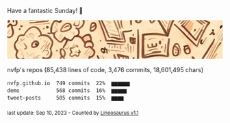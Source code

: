 Have a fantastic Sunday! 🌹

![banner](https://github.com/nvfp/nvfp/raw/main/banner.jpg)

nvfp's repos (85,438 lines of code, 3,476 commits, 18,601,495 chars)

```txt
nvfp.github.io  749 commits  22%  ▆▆▆▆▆▆
demo            568 commits  16%  ▆▆▆▆▆
tweet-posts     505 commits  15%  ▆▆▆▆
```

<sub>last update: Sep 10, 2023 - Counted by [Lineosaurus v1.1](https://github.com/Lineosaurus/Lineosaurus)</sub>